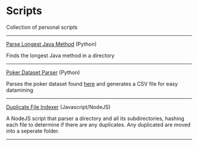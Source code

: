 # Scripts
Collection of personal scripts

***

[Parse Longest Java Method](https://github.com/devedge/Scripts/tree/master/Parse%20longest%20java%20method) (Python)

Finds the longest Java method in a directory
<br>

***

[Poker Dataset Parser](https://github.com/devedge/Scripts/tree/master/Poker%20Dataset%20Parser) (Python)

Parses the poker dataset found [here](https://web.archive.org/web/20110205042259/http://www.outflopped.com/questions/286/obfuscated-datamined-hand-histories) and generates a CSV file for easy datamining
<br>

***

[Duplicate File Indexer](https://github.com/devedge/Scripts/tree/master/Duplicate%20File%20Indexer) (Javascript/NodeJS)

A NodeJS script that parser a directory and all its subdirectories, hashing each file to determine if there are any duplicates. Any duplicated are moved into a seperate folder. 
<br>

***
